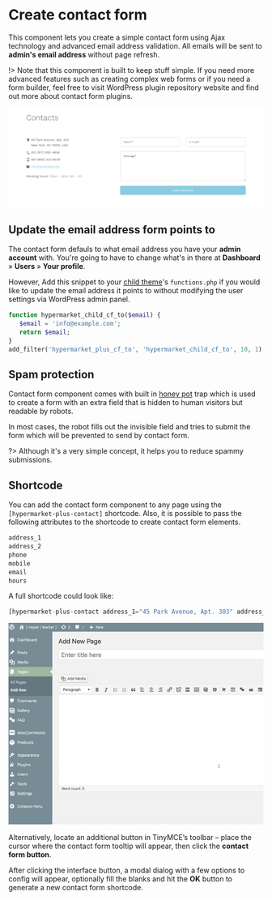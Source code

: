 # Create contact form

This component lets you create a simple contact form using Ajax technology and advanced email address validation. All emails will be sent to **admin's email address** without page refresh.

!> Note that this component is built to keep stuff simple. If you need more advanced features such as creating complex web forms or if you need a form builder, feel free to visit WordPress plugin repository website and find out more about contact form plugins.

![Contact form](img/contact-form-shortcode.png)

## Update the email address form points to

The contact form defauls to what email address you have your **admin account** with. You're going to have to change what's in there at **Dashboard** » **Users** » **Your profile**.

However, Add this snippet to your [child theme](install-hypermarket-wordpress-child-theme.md)'s ```functions.php``` if you would like to update the email address it points to without modifying the user settings via WordPress admin panel.

```php
function hypermarket_child_cf_to($email) {
   $email = 'info@example.com';
   return $email;
}
add_filter('hypermarket_plus_cf_to', 'hypermarket_child_cf_to', 10, 1);
```

## Spam protection

Contact form component comes with built in [honey pot](https://en.wikipedia.org/wiki/Honeypot_(computing)) trap which is used to create a form with an extra field that is hidden to human visitors but readable by robots.

In most cases, the robot fills out the invisible field and tries to submit the form which will be prevented to send by contact form.

?> Although it's a very simple concept, it helps you to reduce spammy submissions.

## Shortcode

You can add the contact form component to any page using the ```[hypermarket-plus-contact]``` shortcode. Also, it is possible to pass the following attributes to the shortcode to create contact form elements.

```php
address_1
address_2
phone
mobile
email
hours
```

A full shortcode could look like:

```php
[hypermarket-plus-contact address_1="45 Park Avenue, Apt. 303" address_2="New York, NY 10016, USA" phone="001 (917) 555-4836" mobile="001 (800) 333-6578" email="info@example.com" hours="10am - 8pm, Mn - St"]
```

![Generate a contact form shortcode](img/generate-contact-form-shortcode.gif)

Alternatively, locate an additional button in TinyMCE’s toolbar – place the cursor where the contact form tooltip will appear, then click the **contact form button**.

After clicking the interface button, a modal dialog with a few options to config will appear, optionally fill the blanks and hit the **OK** button to generate a new contact form shortcode.
